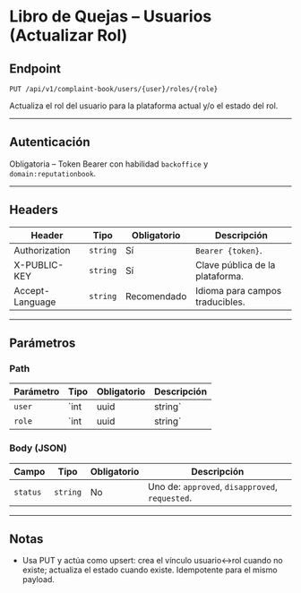 # Libro de Quejas – Usuarios (Actualizar Rol)

## Endpoint

`PUT /api/v1/complaint-book/users/{user}/roles/{role}`

Actualiza el rol del usuario para la plataforma actual y/o el estado del rol.

---

## Autenticación

Obligatoria – Token Bearer con habilidad `backoffice` y `domain:reputationbook`.

---

## Headers

| Header | Tipo | Obligatorio | Descripción |
| ------ | ---- | ----------- | ----------- |
| Authorization | `string` | Sí | `Bearer {token}`. |
| X-PUBLIC-KEY | `string` | Sí | Clave pública de la plataforma. |
| Accept-Language | `string` | Recomendado | Idioma para campos traducibles. |

---

## Parámetros

### Path

| Parámetro | Tipo | Obligatorio | Descripción |
| --------- | ---- | ----------- | ----------- |
| `user` | `int|uuid|string` | Sí | Identificador del usuario. |
| `role` | `int|uuid|string` | Sí | Identificador del rol (ID, UUID o nombre). |

### Body (JSON)

| Campo | Tipo | Obligatorio | Descripción |
| ----- | ---- | ----------- | ----------- |
| `status` | `string` | No | Uno de: `approved`, `disapproved`, `requested`. |

---

## Notas

- Usa PUT y actúa como upsert: crea el vínculo usuario↔rol cuando no existe; actualiza el estado cuando existe. Idempotente para el mismo payload.
